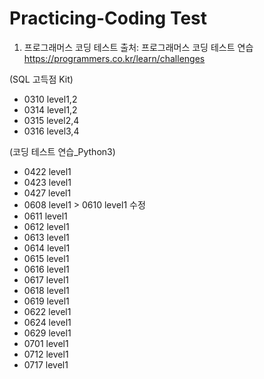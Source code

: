# Practicing-Coding Test

1. 프로그래머스 코딩 테스트
출처: 프로그래머스 코딩 테스트 연습    
 https://programmers.co.kr/learn/challenges

(SQL 고득점 Kit)
- 0310 level1,2
- 0314 level1,2
- 0315 level2,4
- 0316 level3,4

(코딩 테스트 연습_Python3)
- 0422 level1
- 0423 level1
- 0427 level1
- 0608 level1 > 0610 level1 수정
- 0611 level1
- 0612 level1
- 0613 level1
- 0614 level1
- 0615 level1
- 0616 level1
- 0617 level1
- 0618 level1
- 0619 level1
- 0622 level1
- 0624 level1
- 0629 level1
- 0701 level1
- 0712 level1
- 0717 level1